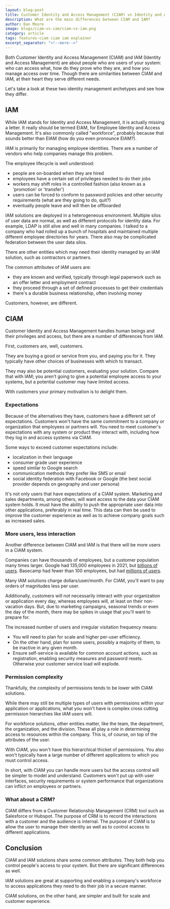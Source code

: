 ```yaml
---
layout: blog-post
title: Customer Identity and Access Management (CIAM) vs Identity and Access Management (IAM)
description: What are the main differences between CIAM and IAM?
author: Dan Moore
image: blogs/ciam-vs-iam/ciam-vs-iam.png
category: article
tags: features-ciam ciam iam explainer
excerpt_separator: "<!--more-->"
---
```


Both Customer Identity and Access Management (CIAM) and IAM (Identity and Access Management) are about people who are users of your system: who can access what, how do they prove who they are, and how you manage access over time. Though there are similarities between CIAM and IAM, at their heart they serve different needs. 

Let's take a look at these two identity management archetypes and see how they differ.

<!--more-->


## IAM

While IAM stands for Identity and Access Management, it is actually missing a letter. It really should be termed EIAM, for Employee Identity and Access Management. It's also commonly called "workforce", probably because that sounds better than EIAM (how do you even pronounce EIAM?).

IAM is primarily for managing employee identities. There are a number of vendors who help companies manage this problem. 

The employee lifecycle is well understood:

* people are on-boarded when they are hired
* employees have a certain set of privileges needed to do their jobs
* workers may shift roles in a controlled fashion (also known as a 'promotion' or 'transfer')
* users can be forced to conform to password policies and other security requirements (what are they going to do, quit?)
* eventually people leave and will then be offboarded

IAM solutions are deployed in a heterogeneous environment. Multiple silos of user data are normal, as well as different protocols for identity data. For example, LDAP is still alive and well in many companies. I talked to a company who had rolled up a bunch of hospitals and maintained multiple different employee directories for years. There also may be complicated federation between the user data silos.

There are other entities which may need their identity managed by an IAM solution, such as contractors or partners. 

The common attributes of IAM users are:

* they are known and verified, typically through legal paperwork such as an offer letter and employment contract
* they proceed through a set of defined processes to get their credentials
* there's a durable business relationship, often involving money

Customers, however, are different.

## CIAM

Customer Identity and Access Management handles human beings and their privileges and access, but there are a number of differences from IAM.

First, customers are, well, customers.

They are buying a good or service from you, and paying you for it. They typically have other choices of businesses with which to transact. 

They may also be potential customers, evaluating your solution. Compare that with IAM; you aren't going to give a potential employee access to your systems, but a potential customer may have limited access.

With customers your primary motivation is to delight them.

### Expectations

Because of the alternatives they have, customers have a different set of expectations. Customers won't have the same commitment to a company or organization that employees or partners will. You need to meet customer's expectations with any system or product they interact with, including how they log in and access systems via CIAM.

Some ways to exceed customer expectations include:

* localization in their language
* consumer grade user experience
* speed similar to Google search
* communication methods they prefer like SMS or email
* social identity federation with Facebook or Google (the best social provider depends on geography and user persona)

It's not only users that have expectations of a CIAM system. Marketing and sales departments, among others, will want access to the data your CIAM system holds. It must have the ability to push the appropriate user data into other applications, preferably in real time. This data can then be used to improve the customer experience as well as to achieve company goals such as increased sales.

### More users, less interaction

Another difference between CIAM and IAM is that there will be more users in a CIAM system.

Companies can have thousands of employees, but a customer population many times larger. Google had 135,000 employees in 2021, but [billions of users](https://www.semrush.com/blog/google-search-statistics/). Basecamp had fewer than 100 employees, but had [millions of users](https://expandedramblings.com/index.php/basecamp-statistics-and-facts/).

Many IAM solutions charge dollars/user/month. For CIAM, you'll want to pay orders of magnitudes less per user.

Additionally, customers will not necessarily interact with your organization or application every day, whereas employees will, at least on their non-vacation days. But, due to marketing campaigns, seasonal trends or even the day of the month, there may be spikes in usage that you'll want to prepare for.

The increased number of users and irregular visitation frequency means:

* You will need to plan for scale and higher per-user efficiency.
* On the other hand, plan for some users, possibly a majority of them, to be inactive in any given month.
* Ensure self-service is available for common account actions, such as registration, enabling security measures and password resets. Otherwise your customer service load will explode.

### Permission complexity

Thankfully, the complexity of permissions tends to be lower with CIAM solutions.

While there may still be multiple types of users with permissions within your application or applications, what you won't have is complex cross cutting permission hierarchies like IAM users will.

For workforce solutions, other entities matter, like the team, the department, the organization, and the division. These all play a role in determining access to resources within the company. This is, of course, on top of the attributes of the user.

With CIAM, you won't have this hierarchical thicket of permissions. You also won't typically have a large number of different applications to which you must control access.

In short, with CIAM you can handle more users but the access control will be simpler to model and understand. Customers won't put up with user interfaces, security requirements or system performance that organizations can inflict on employees or partners.

### What about a CRM?

CIAM differs from a Customer Relationship Management (CRM) tool such as Salesforce or Hubspot. The purpose of CRM is to record the interactions with a customer and the audience is internal. The purpose of CIAM is to allow the user to manage their identity as well as to control access to different applications.

## Conclusion

CIAM and IAM solutions share some common attributes. They both help you control people's access to your system. But there are significant differences as well.

IAM solutions are great at supporting and enabling a company's workforce to access applications they need to do their job in a secure manner.

CIAM solutions, on the other hand, are simpler and built for scale and customer experience.
